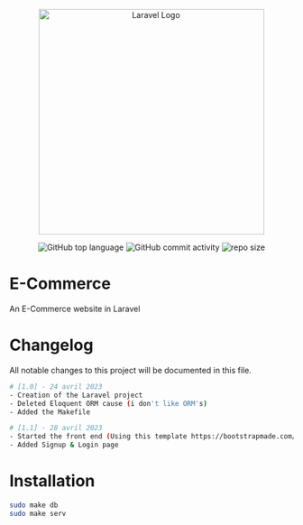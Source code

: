 <div align="center">

<a href="https://laravel.com" target="_blank"><img src="https://raw.githubusercontent.com/laravel/art/master/logo-lockup/5%20SVG/2%20CMYK/1%20Full%20Color/laravel-logolockup-cmyk-red.svg" width="400" alt="Laravel Logo"></a>
  
![GitHub top language](https://img.shields.io/github/languages/top/NullBrunk/E-Commerce?style=for-the-badge)
![GitHub commit activity](https://img.shields.io/github/commit-activity/m/NullBrunk/E-Commerce?style=for-the-badge)
![repo size](https://img.shields.io/github/repo-size/NullBrunk/E-Commerce?style=for-the-badge)


</div>

# E-Commerce

An E-Commerce website in Laravel

# Changelog

All notable changes to this project will be documented in this file.

```bash
# [1.0] - 24 avril 2023
- Creation of the Laravel project
- Deleted Eloquent ORM cause (i don't like ORM's)
- Added the Makefile

# [1.1] - 28 avril 2023
- Started the front end (Using this template https://bootstrapmade.com/arsha-free-bootstrap-html-template-corporate/)
- Added Signup & Login page
```

# Installation

```bash
sudo make db
sudo make serv

```

